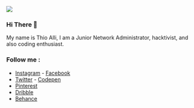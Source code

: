 ![](https://cdn.jsdelivr.net/gh/aallithioo/CDN/Images/GitHub-Profile-Header.png)

### Hi There 👋
My name is Thio Alli, I am a Junior Network Administrator, hacktivist, and also coding enthusiast.

### Follow me :
- [Instagram](https://instagram.com/aallithioo)  -  [Facebook](https://instagram.com/aallithioo)
- [Twitter](https://instagram.com/aallithioo)    -  [Codepen](https://instagram.com/aallithioo)
- [Pinterest](https://instagram.com/aallithioo)
- [Dribble](https://instagram.com/aallithioo)
- [Behance](https://instagram.com/aallithioo)

<!--
### Hi there 👋


**allithio/allithio** is a ✨ _special_ ✨ repository because its `README.md` (this file) appears on your GitHub profile.

Here are some ideas to get you started:

- 🔭 I’m currently working on ...
- 🌱 I’m currently learning ...
- 👯 I’m looking to collaborate on ...
- 🤔 I’m looking for help with ...
- 💬 Ask me about ...
- 📫 How to reach me: ...
- 😄 Pronouns: ...
- ⚡ Fun fact: ...
-->
